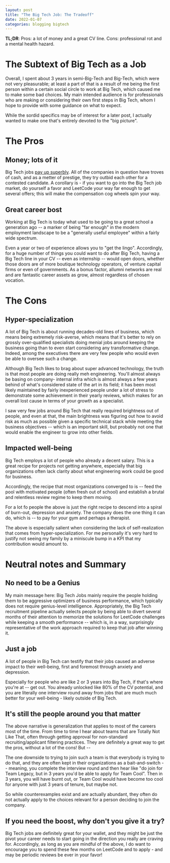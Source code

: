 ```yaml
---
layout: post
title: "The Big Tech Job: The Tradeoff"
date: 2022-01-07
categories: blogging bigtech
---
```


**TL;DR**: Pros: a lot of money and a great CV line. Cons: professional rot and a mental health hazard.

# The Subtext of Big Tech as a Job

Overall, I spent about 3 years in semi-Big-Tech and Big-Tech, which were not very pleasurable; at least a part of that is a result of me being 
the first person within a certain social circle to work at Big Tech, which caused me to make some bad choices. 
My main intended audience is for professionals who are making or considering their own first steps in Big Tech, whom I hope to provide with
some guidance on what to expect.

While the sordid specifics may be of interest for a later post, I actually wanted to make one that's entirely devoted to the "big picture".


# The Pros
## Money; lots of it
Big Tech jobs [pay up superbly](https://www.levels.fyi/). All of the companies in question have troves of cash, and as a metter of prestige, they try outbid each other for 
a contested candidate. A corollary is - if you want to go into the Big Tech job market, do yourself a favor and LeetCode your way far enough to get several offers; this will make the compensation cog wheels spin your way.

## Great career bost
Working at Big Tech is today what used to be going to a great school a generation ago -- a marker of being "far enough" in the modern employment landscape to be a
"generally useful employee" within a fairly wide spectrum.

Even a year or two of experience allows you to "get the lingo". Accordingly, for a huge number of things you could want to do after Big Tech, having a Big Tech line in your CV -- even as internship -- would open doors, whether those doors are of more boutique technology operators, of venture capital firms or even of governments. As a bonus factor,
allumni networks are real and are fantastic career assets as grow, almost regardless of chosen vocation.

# The Cons
## Hyper-specialization
A lot of Big Tech is about running decades-old lines of business, which means being extremely risk-averse, which means that it's better to rely on 
grossly over-qualified specialists doing menial jobs around keeping the business going than to even start considering any transformative change.
Indeed, among the executives there are very few people who would even be able to oversee such a change.

Although Big Tech likes to brag about super advanced technology, the truth is that most people are doing really meh engineering. You'll almost always be basing on company-
internal infra which is almost always a few years behind of what's considered state of the art in its field; it has been most likely maintained by fairly inexperienced people
under a lot of stress to demonstrate some achievement in their yearly reviews, which makes for an overall lost cause in terms of your growth as a specialist.

I saw very few jobs around Big Tech that really required brightness out of people, and even at that, the main brightness was figuring out how to avoid
risk as much as possible given a specific technical stack while meeting the business objectives -- which is an important skill, but probably not one 
that would enable the engineer to grow into other fields.

## Impacted well-being
Big Tech employs a lot of people who already a decent salary. This is a great recipe for projects not getting anywhere, especially that big organizations 
often lack clarity about what engineering work could be good for business.

Accordingly, the recipe that most organizations converged to is -- feed the pool with motivated people (often fresh out of school) and establish a 
brutal and relentless review regime to keep them moving.

For a lot fo people the above is just the right recipe to descend into a spiral of burn-out, depression and anxiety. The company does the one thing it can do,
which is -- to pay for your gym and perhaps a therapist.

The above is especially salient when considering the lack of self-realization that comes from hyper-specialization. For me personally it's very hard
to justify not seeing my family by a miniscule bump in a KPI that my contribution would amount to.

# Neutral notes and Summary
## No need to be a Genius
My main message here: Big Tech Jobs mainly require the people holding them to be aggressive optimizers of business performance, which typically does not
require genius-level intelligence. Appropriately, the Big Tech recruitment pipeline actually selects people by being able to divert several months of their
attention to memorize the solutions for LeetCode challenges while keeping a smooth performance -- which is, in a way, surprisingly representative of the work
approach required to keep that job after winning it.

## Just a job
A lot of people in Big Tech can testify that their jobs caused an adverse impact to their well-being, first and foremost through anxiety and depression.

Especially for people who are like 2 or 3 years into Big Tech, if that's where you're at -- get out. You already unlocked like 80% of the CV potential, 
and you are literally one interview round away from jobs that are much much better for your well-being - likely outside of Big Tech.

## It's still the people around you that matter
The above narrative is generalization that applies to most of the careers most of the time. From time to time I hear about teams that are Totally Not
Like That, often through getting approval for non-standard recruiting/applicant filtering practices. They are definitely a great way to get the pros,
without a lot of the cons! But --

The one downside to trying to join such a team is that everybody is trying to do that, and they are often kept in their organizations as a 
bait-and-switch -- meaning, you complete the interview round and then hear like "do join for Team Legacy, but in 3 years you'd be able to 
apply for Team Cool". Then in 3 years, you will have burnt out, or Team Cool would have become too cool for anyone with just 3 years of tenure,
but maybe not.

So while counterexamples exist and are actually abundant, they often do not actually apply to the choices relevant for a person deciding to join the 
company.

## If you need the boost, why don't you give it a try?
Big Tech jobs are definitely great for your wallet, and they might be just the pivot  your career needs to start going in the direction you really are craving 
for. Accordingly, as long as you are mindful of the above, I do want to encourage you to spend these few months on LeetCode and to apply - and may be periodic
reviews be ever in your favor!
